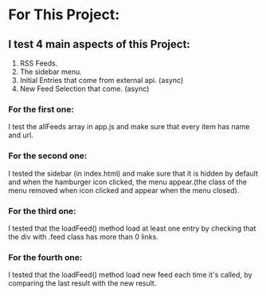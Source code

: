 # For This Project:
## I test 4 main aspects of this Project:
1. RSS Feeds.
2. The sidebar menu.
3. Initial Entries that come from external api. (async)
4.  New Feed Selection that come. (async)

### For the first one:
I test the allFeeds array in app.js and make sure that every item has name and url.

### For the second one:
I tested the sidebar (in index.html) and make sure that it is hidden by default and when the hamburger icon clicked, the menu appear.(the class of the menu removed when icon clicked and appear when the menu closed).

### For the third one:
I tested that the loadFeed() method load at least one entry by checking that the div with .feed class has more than 0 links.

### For the fourth one:
I tested that the loadFeed() method load new feed each time it's called, by comparing the last result with the new result.
